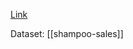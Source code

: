 [Link](https://machinelearningmastery.com/use-dropout-lstm-networks-time-series-forecasting/)

Dataset: [[shampoo-sales]]

